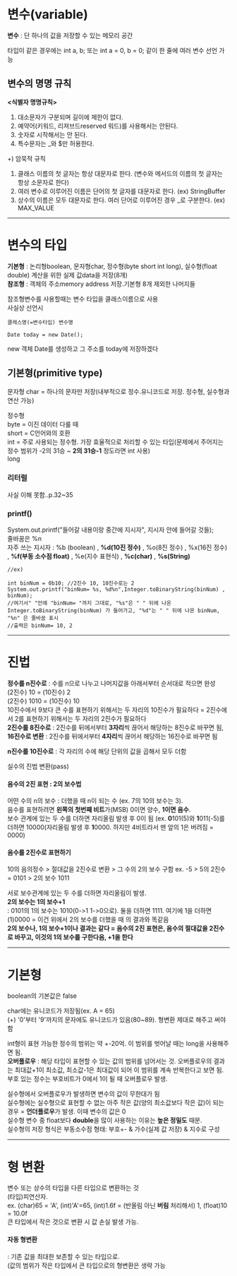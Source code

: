 변수(variable)
==
  
  
**변수** : 단 하나의 값을 저장할 수 있는 메모리 공간  
  
타입이 같은 경우에는  int a, b; 또는 int a = 0, b = 0; 같이 한 줄에 여러 변수 선언 가능  
  
  
변수의 명명 규칙
---
  
**<식별자 명명규칙>**  
1. 대소문자가 구분되며 길이에 제한이 없다.  
2. 예약어(키워드, 리져브드reserved 워드)를 사용해서는 안된다.  
3. 숫자로 시작해서는 안 된다.  
4. 특수문자는 _와 $만 허용한다.  
      
+) 암묵적 규칙  
1. 클래스 이름의 첫 글자는 항상 대문자로 한다. (변수와 메서드의 이름의 첫 글자는 항상 소문자로 한다)  
2. 여러 변수로 이루어진 이름은 단어의 첫 글자를 대문자로 한다. (ex) StringBuffer  
3. 상수의 이름은 모두 대문자로 한다. 여러 단어로 이루어진 경우 _로 구분한다. (ex) MAX_VALUE  
  
----  
  
변수의 타입
====
  
**기본형** : 논리형boolean, 문자형char, 정수형(byte short int long), 실수형(float double) 계산을 위한 실제 값data을 저장(8개)  
**참조형** : 객체의 주소memory address 저장.기본형 8개 제외한 나머지들  
  
  
참조형변수를 사용할때는 변수 타입을 클래스이름으로 사용  
사실상 선언시  
```
클래스명(=변수타입) 변수명

Date today = new Date();  
```  
new 객체 Date를 생성하고 그 주소를 today에 저장하겠다  
  
  
기본형(primitive type)
----
  
문자형 char = 하나의 문자만 저장(내부적으로 정수.유니코드로 저장. 정수형, 실수형과 연산 가능)  
  
정수형  
byte = 이진 데이터 다룰 때  
short = C언어와의 호환  
int = 주로 사용되는 정수형. 가장 효율적으로 처리할 수 있는 타입(문제에서 주어지는 정수 범위가 -2의 31승 ~ **2의 31승-1** 정도라면 int 사용)  
long  
  
### 리터럴    
  
사실 이해 못함..p.32~35   


### printf()  
System.out.printf("들어갈 내용이랑 중간에 지시자", 지시자 안에 들어갈 것들);  
줄바꿈은 %n  
자주 쓰는 지시자 : %b (boolean) , **%d(10진 정수)** , %o(8진 정수) , %x(16진 정수) , **%f(부동 소수점 float)** , %e(지수 표현식) , **%c(char)** , **%s(String)**    
   
```
//ex)

int binNum = 0b10; //2진수 10, 10진수로는 2
System.out.printf("binNum= %s, %d%n",Integer.toBinaryString(binNum) , binNum);
//여기서" "안에 "binNum= "까지 그대로, "%s"은 " " 뒤에 나온 Integer.toBinaryString(binNum) 가 들어가고, "%d"는 " " 뒤에 나온 binNum, "%n" 은 줄바꿈 표시
//출력은 binNum= 10, 2
```
  
----  
  
진법
====

**정수를 n진수로** : 수를 n으로 나누고 나머지값을 아래서부터 순서대로 적으면 완성  
(2진수) 10 = (10진수) 2   
(2진수) 1010 = (10진수) 10   
10진수에서 9보다 큰 수를 표현하기 위해서는 두 자리의 10진수가 필요하다 = 2진수에서 2를 표현하기 위해서는 두 자리의 2진수가 필요하다  
**2진수를 8진수로** : 2진수를 뒤에서부터 **3자리**씩 끊어서 해당하는 8진수로 바꾸면 됨,  **16진수로 변환** : 2진수를 뒤에서부터 **4자리**씩 끊어서 해당하는 16진수로 바꾸면 됨  
  
**n진수를 10진수로** : 각 자리의 수에 해당 단위의 값을 곱해서 모두 더함  
  
실수의 진법 변환(pass)  
  
#### 음수의 2진 표현 : 2의 보수법  
어떤 수의 n의 보수 : 더했을 때 n이 되는 수 (ex. 7의 10의 보수는 3).  
음수를 표현하려면 **왼쪽의 첫번째 비트**가(MSB) 0이면 양수, **1이면 음수**.  
보수 관계에 있는 두 수를 더하면 자리올림 발생 후 0이 됨 (ex. **0**101(5)와 **1**011(-5)를 더하면 10000(자리올림 발생 후 **1**0000. 하지만 4비트라서 맨 앞의 1은 버려짐 = 0000)  

#### 음수를 2진수로 표현하기  
10의 음의정수 > 절대값을 2진수로 변환 > 그 수의 2의 보수 구함
ex. -5 > 5의 2진수 = 0101 > 2의 보수 1011  
  
서로 보수관계에 있는 두 수를 더하면 자리올림이 발생.  
**2의 보수는 1의 보수+1**  
: 0101의 1의 보수는 1010(0->1 1->0으로). 둘을 더하면 1111. 여기에 1을 더하면 (1)0000 = 이건 위에서 2의 보수를 더했을 때 의 결과와 똑같음  
**2의 보수나, 1의 보수+1이나 결과는 같다 = 음수의 2진 표현은, 음수의 절대값을 2진수로 바꾸고, 이것의 1의 보수를 구한다음, +1을 한다**  
   
-------------

기본형
===
  
boolean의 기본값은 false  

char에는 유니코드가 저장됨(ex. A = 65)   
(+) '0'부터 '9'까지의 문자에도 유니코드가 있음(80~89). 형변환 제대로 해주고 써야함  
  
int형이 표현 가능한 정수의 범위는 약 +-20억. 이 범위를 벗어날 때는 long을 사용해주면 됨.  
**오버플로우** : 해당 타입이 표현할 수 있는 값의 범위를 넘어서는 것. 오버플로우의 결과는 최대값+1이 최소값, 최소값-1은 최대값이 되어 이 범위를 계속 반복한다고 보면 됨.  
부호 있는 정수는 부호비트가 0에서 1이 될 때 오버플로우 발생.  
  
실수형에서 오버플로우가 발생하면 변수의 값이 무한대가 됨  
실수형에는 실수형으로 표현할 수 없는 아주 작은 값(양의 최소값보다 작은 값)이 되는 경우 = **언더플로우**가 발생. 이때 변수의 값은 0  
실수형 변수 중 float보다 **double**을 많이 사용하는 이유는 **높은 정밀도** 때문.  
실수형의 저장 형식은 부동소수점 형태: 부호+- & 가수(실제 값 저장) & 지수로 구성 
  
-----
  
형 변환
===
  
변수 또는 상수의 타입을 다른 타입으로 변환하는 것  
(타입)피연산자.  
ex. (char)65 = 'A', (int)'A'=65, (int)1.6f = (반올림 아닌 **버림** 처리해서) 1, (float)10 = 10.0f  
큰 타입에서 작은 것으로 변환 시 값 손실 발생 가능.  

#### 자동 형변환 
: 기존 값을 최대한 보존할 수 있는 타입으로.    
(값의 범위가 작은 타입에서 큰 타입으로의 형변환은 생략 가능  








